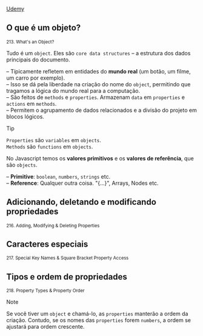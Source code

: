 [Udemy](https://www.udemy.com/course/javascript-the-complete-guide-2020-beginner-advanced/learn/lecture/15942550#notes)


## O que é um objeto?
<sub>213. What's an Object?</sub>

Tudo é um ```object```. Eles são ```core data structures``` – a estrutura dos dados principais do documento. 

– Típicamente refletem em entidades do **mundo real** (um botão, um filme, um carro por exemplo). <br>
– Isso se dá pela liberdade na criação do nome do ```object```, permitindo que tragamos a lógica do mundo real para a computação. <br>
– São feitos de ```methods``` e ```properties```. Armazenam ```data``` em ```properties``` e ```actions``` em ```methods```. <br>
– Permitem o agrupamento de dados relacionados e a divisão do projeto em blocos lógicos.

> [!TIP]
> ```Properties``` são ```variables``` em ```objects```. <br>```Methods``` são ```functions``` em ```objects```.

No Javascript temos os **valores primitivos** e os **valores de referência**, que são ```objects```.

– **Primitive**: ```boolean```, ```numbers```, ```strings``` etc. <br>
– **Reference**: Qualquer outra coisa. "{...}", Arrays, Nodes etc. 

## Adicionando, deletando e modificando propriedades
<sub>216. Adding, Modifying & Deleting Properties</sub>

## Caracteres especiais
<sub>217. Special Key Names & Square Bracket Property Access</sub>

## Tipos e ordem de propriedades
<sub>218. Property Types & Property Order</sub>

> [!NOTE]
> Se você tiver um ```object``` e chamá-lo, as ```properties``` manterão a ordem da criação. Contudo, se os nomes das ```properties``` forem ```numbers```, a ordem se ajustará para ordem crescente.
